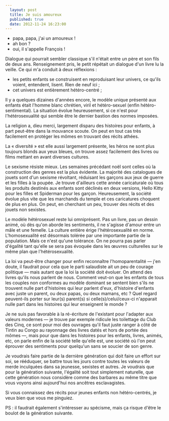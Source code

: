 ```yaml
---
  layout: post
  title: Je suis amoureux
  published: true
  date: 2012-11-24 16:23:00
---
```


 - papa, papa, j'ai un amoureux !
 - ah bon ?
 - oui, il s'appelle François !

Dialogue qui pourrait sembler classique s'il n'était entre un père et son fils de deux ans. Renseignement pris, le petit répétait un dialogue d'un livre lu la veille. Ce qui m'a conduit à deux réflexions :
 - les petits enfants se construisent en reproduisant leur univers, ce qu'ils voient, entendent, lisent. Rien de neuf ici ;
 - cet univers est entièrement hétéro-centré ;

Il y a quelques dizaines d'années encore, le modèle unique présenté aux enfants était l'homme blanc chrétien, viril et hétéro-sexuel (enfin hétéro-sentimental). La situation évolue heureusement, si ce n'est pour l'hétérosexualité qui semble être le dernier bastion des normes imposées.

La religion a, dieu merci, largement disparu des histoires pour enfants, à part peut-être dans la mouvance scoute. On peut en tout cas très facilement en protéger les mômes en trouvant des récits athées.

La « diversité » est elle aussi largement présente, les héros ne sont plus toujours blonds aux yeux bleues, on trouve assez facilement des livres ou films mettant en avant diverses cultures.

Le sexisme résiste mieux. Les semaines précédant noël sont celles où la construction des genres est la plus évidente. La majorité des catalogues de jouets sont d'un sexisme révoltant, réduisant les garçons aux jeux de guerre et les filles à la poupée. Je trouve d'ailleurs cette année caricaturale où tous les produits destinés aux enfants sont déclinés en deux versions, Hello Kitty pour les filles et Spiderman pour les garçon. Heureusement, la société évolue plus vite que les marchands du temple et ces caricatures choquent de plus en plus. On peut, en cherchant un peu, trouver des récits et des jouets non sexistes.

Le modèle hétérosexuel reste lui omniprésent. Pas un livre, pas un dessin animé, où dès qu'on aborde les sentiments, il ne s'agisse d'amour entre un mâle et une femelle. La culture entière érige l'hétérosexualité en norme. L'homosexualité est désormais tolérée par une importante partie de la population. Mais ce n'est qu'une tolérance. On ne pourra pas parler d'égalité tant qu'elle se sera pas évoquée dans les œuvres culturelles sur le même plan que l'hétérosexualité.

La loi va peut-être changer pour enfin reconnaître l'homoparentalité — j'en doute, il faudrait pour cela que le parti salaudiste ait un peu de courage politique — mais autant que la loi la société doit évoluer. On attend des livres qu'ils nous parlent de nous. Comment veut-on que les enfants de tous les couples non conformes au modèle dominant se sentent bien s'ils ne trouvent nulle part d'histoires qui leur parlent d'eux, d'histoire d'enfants avec juste un parent, ou deux papas, ou deux mamans, etc ? Quel regard peuvent-ils porter sur leur(s) parent(s) si celle(s)/celui/ceux-ci n'apparait nulle part dans les histoires qui leur enseignent le monde ?

Je ne suis pas favorable à la ré-écriture de l'existant pour l'adapter aux valeurs modernes — je trouve par exemple ridicule les toilettage du Club des Cinq, ce sont pour moi des ouvrages qu'il faut juste ranger à côté de Tintin au Congo au rayonnage des livres datés et hors de portée des mômes —, mais pour que dans les histoires pour les enfants, livres, animés, etc, on parle enfin de la société telle qu'elle est, une société où l'on peut éprouver des sentiments pour quelqu'un sans se soucier de son genre.

Je voudrais faire partie de la dernière génération qui doit faire un effort sur soi, se rééduquer, se battre tous les jours contre toutes les valeurs de merde inculquées dans sa jeunesse, sexistes et autres. Je voudrais que pour la génération suivante, l'égalité soit tout simplement naturelle, que cette génération nous considère comme des barbares au même titre que vous voyons ainsi aujourd'hui nos ancêtres esclavagistes.

Si vous connaissez des récits pour jeunes enfants non hétéro-centrés, je veux bien que vous me pinguiez.

PS : il faudrait également s'intéresser au spécisme, mais ça risque d'être le boulot de la génération suivante.
